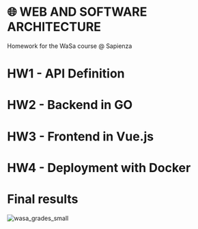 # 🌐 WEB AND SOFTWARE ARCHITECTURE
Homework for the WaSa course @ Sapienza

# HW1 - API Definition

# HW2 - Backend in GO

# HW3 - Frontend in Vue.js

# HW4 - Deployment with Docker

# Final results
![wasa_grades_small](https://user-images.githubusercontent.com/80824277/214653650-16a7660f-116c-4dc2-98c1-bcd41409c0db.png)

